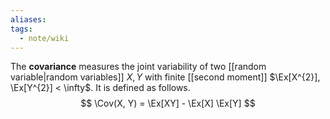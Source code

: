 ```yaml
---
aliases: 
tags:
  - note/wiki
---
```


The **covariance** measures the joint variability of two [[random variable|random variables]] $X, Y$ with finite [[second moment]] $\Ex[X^{2}], \Ex[Y^{2}] < \infty$. It is defined as follows.
$$
\Cov(X, Y) = \Ex[XY] - \Ex[X] \Ex[Y]
$$


